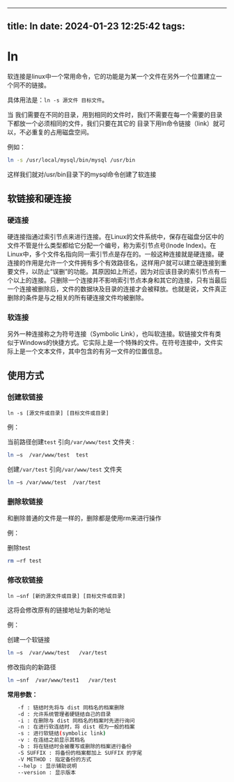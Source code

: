 ***

title: ln
date: 2024-01-23 12:25:42
tags:
-----

# ln

软连接是linux中一个常用命令，它的功能是为某一个文件在另外一个位置建立一个同不的链接。

具体用法是：`ln -s 源文件 目标文件`。

当 我们需要在不同的目录，用到相同的文件时，我们不需要在每一个需要的目录下都放一个必须相同的文件，我们只要在其它的 目录下用ln命令链接（link）就可以，不必重复的占用磁盘空间。

例如：

```bash
ln -s /usr/local/mysql/bin/mysql /usr/bin
```

这样我们就对/usr/bin目录下的mysql命令创建了软连接

## **软链接和硬连接**

### **硬连接**

硬连接指通过索引节点来进行连接。在Linux的文件系统中，保存在磁盘分区中的文件不管是什么类型都给它分配一个编号，称为索引节点号(Inode Index)。在Linux中，多个文件名指向同一索引节点是存在的。一般这种连接就是硬连接。硬连接的作用是允许一个文件拥有多个有效路径名，这样用户就可以建立硬连接到重要文件，以防止“误删”的功能。其原因如上所述，因为对应该目录的索引节点有一个以上的连接。只删除一个连接并不影响索引节点本身和其它的连接，只有当最后一个连接被删除后，文件的数据块及目录的连接才会被释放。也就是说，文件真正删除的条件是与之相关的所有硬连接文件均被删除。

### **软连接**

另外一种连接称之为符号连接（Symbolic Link），也叫软连接。软链接文件有类似于Windows的快捷方式。它实际上是一个特殊的文件。在符号连接中，文件实际上是一个文本文件，其中包含的有另一文件的位置信息。

## **使用方式**

### **创建软链接**

`ln -s [源文件或目录] [目标文件或目录]`

例：

当前路径创建`test` 引向`/var/www/test` 文件夹 :

```bash
ln –s  /var/www/test  test
```

创建`/var/test` 引向`/var/www/test` 文件夹

```bash
ln –s /var/www/test  /var/test
```

### **删除软链接**

和删除普通的文件是一样的，删除都是使用rm来进行操作

例：

删除test

```bash
rm –rf test
```

### **修改软链接**

`ln –snf [新的源文件或目录] [目标文件或目录]`

这将会修改原有的链接地址为新的地址

例：

创建一个软链接

```bash
ln –s  /var/www/test   /var/test
```

修改指向的新路径

```bash
ln –snf  /var/www/test1   /var/test
```

**常用参数：**

```bash
　　-f : 链结时先将与 dist 同档名的档案删除
　　-d : 允许系统管理者硬链结自己的目录
　　-i : 在删除与 dist 同档名的档案时先进行询问
　　-n : 在进行软连结时，将 dist 视为一般的档案
　　-s : 进行软链结(symbolic link)
　　-v : 在连结之前显示其档名
　　-b : 将在链结时会被覆写或删除的档案进行备份
　　-S SUFFIX : 将备份的档案都加上 SUFFIX 的字尾
　　-V METHOD : 指定备份的方式
　　--help : 显示辅助说明
　　--version : 显示版本
```

